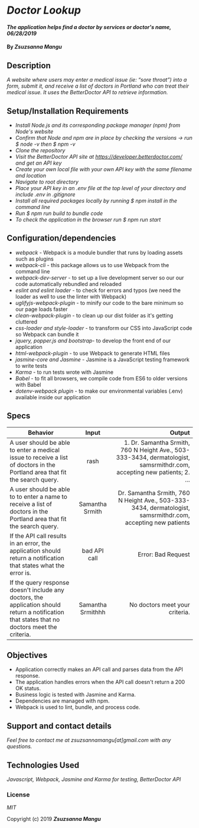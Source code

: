 # _Doctor Lookup_

#### _The application helps find a doctor by services or doctor's name, 06/28/2019_

#### By _**Zsuzsanna Mangu**_

## Description

_A website where users may enter a medical issue (ie: “sore throat”) into a form, submit it, and receive a list of doctors in Portland who can treat their medical issue. It uses the BetterDoctor API to retrieve information._

## Setup/Installation Requirements

* _Install Node.js and its corresponding package manager (npm) from Node's website_
* _Confirm that Node and npm are in place by checking the versions -> run $ node -v then $ npm -v_
* _Clone the repository_
* _Visit the BetterDoctor API site at https://developer.betterdoctor.com/ and get an API key_
* _Create your own local file with your own API key with the same filename and location_
* _Navigate to root directory_
* _Place your API key in an .env file at the top level of your directory and include .env in .gitignore_
* _Install all required packages locally by running $ npm install in the command line_
* _Run $ npm run build to bundle code_
* _To check the application in the browser run $ npm run start_

## Configuration/dependencies

  * _webpack_ - Webpack is a module bundler that runs by loading assets such as plugins
  * _webpack-cli_ - this package allows us to use Webpack from the command line
  * _webpack-dev-server_ - to set up a live development server so our our code automatically rebundled and reloaded
  * _eslint and eslint loader_ - to check for errors and typos (we need the loader as well to use the linter with Webpack)
  * _uglifyjs-webpack-plugin_ - to minify our code to the bare minimum so our page loads faster
  * _clean-webpack-plugin_ - to clean up our dist folder as it's getting cluttered
  * _css-loader and style-loader_ - to transform our CSS into JavaScript code so Webpack can bundle it
  * _jquery, popper.js and bootstrap_- to develop the front end of our application
  * _html-webpack-plugin_ - to use Webpack to generate HTML files
  * _jasmine-core and Jasmine_ - Jasmine is a JavaScript testing framework to write tests
  * _Karma_ - to run tests wrote with Jasmine
  * _Babel_ - to fit all browsers, we compile code from ES6 to older versions with Babel
  * _dotenv-webpack plugin_ - to make our environmental variables (.env) available inside our application

## Specs

| Behavior | Input | Output |
| ------------- |:-------------:| -----:|
| A user should be able to enter a medical issue to receive a list of doctors in the Portland area that fit the search query. | rash | 1. Dr. Samantha Srmith, 760 N Height Ave., 503-333-3434, dermatologist, samsrmithdr.com, accepting new patients; 2. ... |
| A user should be able to to enter a name to receive a list of doctors in the Portland area that fit the search query. | Samantha Srmith | Dr. Samantha Srmith, 760 N Height Ave., 503-333-3434, dermatologist, samsrmithdr.com, accepting new patients |
| If the API call results in an error, the application should return a notification that states what the error is. | bad API call | Error: Bad Request |
| If the query response doesn't include any doctors, the application should return a notification that states that no doctors meet the criteria. | Samantha Srmithhh | No doctors meet your criteria. |

## Objectives

* Application correctly makes an API call and parses data from the API response.
* The application handles errors when the API call doesn't return a 200 OK status.
* Business logic is tested with Jasmine and Karma.
* Dependencies are managed with npm.
* Webpack is used to lint, bundle, and process code.

## Support and contact details

_Feel free to contact me at zsuzsannamangu[at]gmail.com with any questions._

## Technologies Used

_Javascript, Webpack, Jasmine and Karma for testing, BetterDoctor API_

### License

*MIT*

Copyright (c) 2019 **_Zsuzsanna Mangu_**
